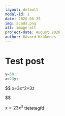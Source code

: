 ```yaml
---
layout: default
modal-id: 1
date: 2020-08-25
img: scada.png
alt: image-alt
project-date: August 2020
author: Håvard Kråkenes
---
```


# Test post

```matlab
y=50;
x=23y;
```

$$
x=3x^2+3z

$$

$x=23x^3$ ttetetegfd